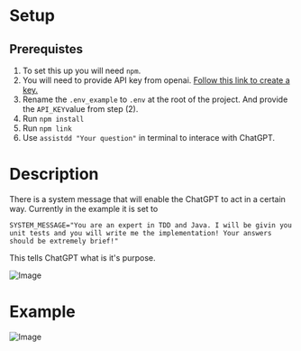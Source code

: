 # Setup

## Prerequistes 

1. To set this up you will need `npm`. 
2. You will need to provide API key from openai. [Follow this link to create a key.](https://platform.openai.com/account/api-keys)
3. Rename the `.env_example` to `.env` at the root of the project. And provide the `API_KEY`value from step (2).
4. Run `npm install`
4. Run `npm link`
5. Use `assistdd "Your question"` in terminal to interace with ChatGPT.

# Description

There is a system message that will enable the ChatGPT to act in a certain way. Currently in the example it is set to 
```
SYSTEM_MESSAGE="You are an expert in TDD and Java. I will be givin you unit tests and you will write me the implementation! Your answers should be extremely brief!"
```

This tells ChatGPT what is it's purpose. 

![Image](https://cdn.discordapp.com/attachments/1077304012329721856/1084469923037843587/IOmSlaOQ_400x400.png)


# Example

![Image](https://cdn.discordapp.com/attachments/1077304012329721856/1084469101738590288/image.png)